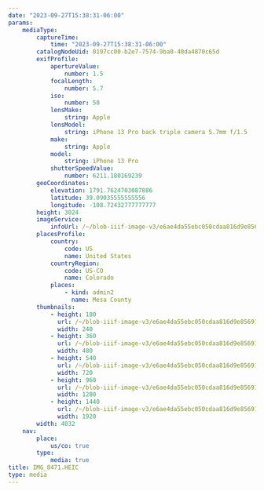 ```yaml
---
date: "2023-09-27T15:38:31-06:00"
params:
    mediaType:
        captureTime:
            time: "2023-09-27T15:38:31-06:00"
        catalogNodeUid: 0197cc00-b2e7-7574-9ba0-40da4870c65d
        exifProfile:
            apertureValue:
                number: 1.5
            focalLength:
                number: 5.7
            iso:
                number: 50
            lensMake:
                string: Apple
            lensModel:
                string: iPhone 13 Pro back triple camera 5.7mm f/1.5
            make:
                string: Apple
            model:
                string: iPhone 13 Pro
            shutterSpeedValue:
                number: 6211.180169239
        geoCoordinates:
            elevation: 1791.7624703087886
            latitude: 39.09035555555556
            longitude: -108.72432777777777
        height: 3024
        imageService:
            infoUrl: /~/blob-iiif-image-v3/e6ae4da55ebc050cdaa816d9e8569120cdae55db83293abea1dda8d33b1893bc/info.json
        placesProfile:
            country:
                code: US
                name: United States
            countryRegion:
                code: US-CO
                name: Colorado
            places:
                - kind: admin2
                  name: Mesa County
        thumbnails:
            - height: 180
              url: /~/blob-iiif-image-v3/e6ae4da55ebc050cdaa816d9e8569120cdae55db83293abea1dda8d33b1893bc/full/240%2C180/0/default.jpg
              width: 240
            - height: 360
              url: /~/blob-iiif-image-v3/e6ae4da55ebc050cdaa816d9e8569120cdae55db83293abea1dda8d33b1893bc/full/480%2C360/0/default.jpg
              width: 480
            - height: 540
              url: /~/blob-iiif-image-v3/e6ae4da55ebc050cdaa816d9e8569120cdae55db83293abea1dda8d33b1893bc/full/720%2C540/0/default.jpg
              width: 720
            - height: 960
              url: /~/blob-iiif-image-v3/e6ae4da55ebc050cdaa816d9e8569120cdae55db83293abea1dda8d33b1893bc/full/1280%2C960/0/default.jpg
              width: 1280
            - height: 1440
              url: /~/blob-iiif-image-v3/e6ae4da55ebc050cdaa816d9e8569120cdae55db83293abea1dda8d33b1893bc/full/1920%2C1440/0/default.jpg
              width: 1920
        width: 4032
    nav:
        place:
            us/co: true
        type:
            media: true
title: IMG_8471.HEIC
type: media
---
```

